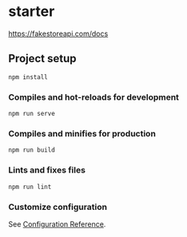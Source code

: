 # starter

https://fakestoreapi.com/docs

## Project setup
```
npm install
```

### Compiles and hot-reloads for development
```
npm run serve
```

### Compiles and minifies for production
```
npm run build
```

### Lints and fixes files
```
npm run lint
```

### Customize configuration
See [Configuration Reference](https://cli.vuejs.org/config/).

### <router-link :to="{ name: 'about', params: { teamId: item.raw.team.id } }" style="text-decoration: none;">

